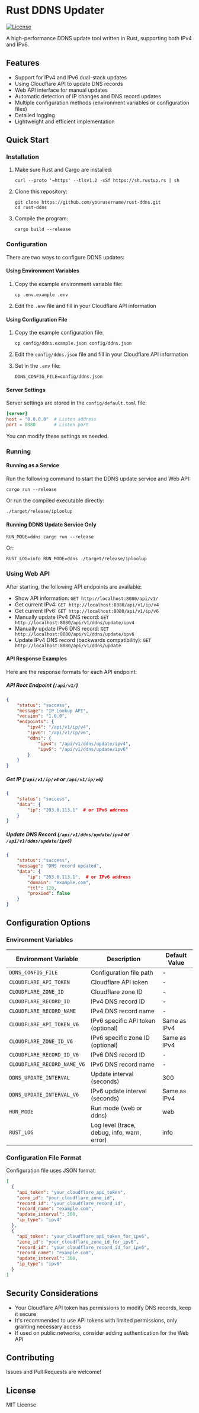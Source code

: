 # Rust DDNS Updater

[![License](https://img.shields.io/badge/license-MIT-blue.svg)](LICENSE)

A high-performance DDNS update tool written in Rust, supporting both IPv4 and IPv6.

## Features

- Support for IPv4 and IPv6 dual-stack updates
- Using Cloudflare API to update DNS records
- Web API interface for manual updates
- Automatic detection of IP changes and DNS record updates
- Multiple configuration methods (environment variables or configuration files)
- Detailed logging
- Lightweight and efficient implementation

## Quick Start

### Installation

1. Make sure Rust and Cargo are installed:
   ```
   curl --proto '=https' --tlsv1.2 -sSf https://sh.rustup.rs | sh
   ```

2. Clone this repository:
   ```
   git clone https://github.com/yourusername/rust-ddns.git
   cd rust-ddns
   ```

3. Compile the program:
   ```
   cargo build --release
   ```

### Configuration

There are two ways to configure DDNS updates:

#### Using Environment Variables

1. Copy the example environment variable file:
   ```
   cp .env.example .env
   ```

2. Edit the `.env` file and fill in your Cloudflare API information

#### Using Configuration File

1. Copy the example configuration file:
   ```
   cp config/ddns.example.json config/ddns.json
   ```

2. Edit the `config/ddns.json` file and fill in your Cloudflare API information

3. Set in the `.env` file:
   ```
   DDNS_CONFIG_FILE=config/ddns.json
   ```

#### Server Settings

Server settings are stored in the `config/default.toml` file:

```toml
[server]
host = "0.0.0.0"  # Listen address
port = 8080       # Listen port
```

You can modify these settings as needed.

### Running

#### Running as a Service

Run the following command to start the DDNS update service and Web API:

```
cargo run --release
```

Or run the compiled executable directly:

```
./target/release/iploolup
```

#### Running DDNS Update Service Only

```
RUN_MODE=ddns cargo run --release
```

Or:

```
RUST_LOG=info RUN_MODE=ddns ./target/release/iploolup
```

### Using Web API

After starting, the following API endpoints are available:

- Show API information: `GET http://localhost:8080/api/v1/`
- Get current IPv4: `GET http://localhost:8080/api/v1/ip/v4`
- Get current IPv6: `GET http://localhost:8080/api/v1/ip/v6`
- Manually update IPv4 DNS record: `GET http://localhost:8080/api/v1/ddns/update/ipv4`
- Manually update IPv6 DNS record: `GET http://localhost:8080/api/v1/ddns/update/ipv6`
- Update IPv4 DNS record (backwards compatibility): `GET http://localhost:8080/api/v1/ddns/update`

#### API Response Examples

Here are the response formats for each API endpoint:

##### API Root Endpoint (`/api/v1/`)

```json
{
    "status": "success",
    "message": "IP Lookup API",
    "version": "1.0.0",
    "endpoints": {
        "ipv4": "/api/v1/ip/v4",
        "ipv6": "/api/v1/ip/v6",
        "ddns": {
            "ipv4": "/api/v1/ddns/update/ipv4",
            "ipv6": "/api/v1/ddns/update/ipv6"
        }
    }
}
```

##### Get IP (`/api/v1/ip/v4` or `/api/v1/ip/v6`)

```json
{
    "status": "success",
    "data": {
        "ip": "203.0.113.1"  # or IPv6 address
    }
}
```

##### Update DNS Record (`/api/v1/ddns/update/ipv4` or `/api/v1/ddns/update/ipv6`)

```json
{
    "status": "success",
    "message": "DNS record updated",
    "data": {
        "ip": "203.0.113.1",  # or IPv6 address
        "domain": "example.com",
        "ttl": 120,
        "proxied": false
    }
}
```

## Configuration Options

### Environment Variables

| Environment Variable | Description | Default Value |
|----------|------|--------|
| `DDNS_CONFIG_FILE` | Configuration file path | - |
| `CLOUDFLARE_API_TOKEN` | Cloudflare API token | - |
| `CLOUDFLARE_ZONE_ID` | Cloudflare zone ID | - |
| `CLOUDFLARE_RECORD_ID` | IPv4 DNS record ID | - |
| `CLOUDFLARE_RECORD_NAME` | IPv4 DNS record name | - |
| `CLOUDFLARE_API_TOKEN_V6` | IPv6 specific API token (optional) | Same as IPv4 |
| `CLOUDFLARE_ZONE_ID_V6` | IPv6 specific zone ID (optional) | Same as IPv4 |
| `CLOUDFLARE_RECORD_ID_V6` | IPv6 DNS record ID | - |
| `CLOUDFLARE_RECORD_NAME_V6` | IPv6 DNS record name | - |
| `DDNS_UPDATE_INTERVAL` | Update interval (seconds) | 300 |
| `DDNS_UPDATE_INTERVAL_V6` | IPv6 update interval (seconds) | Same as IPv4 |
| `RUN_MODE` | Run mode (web or ddns) | web |
| `RUST_LOG` | Log level (trace, debug, info, warn, error) | info |

### Configuration File Format

Configuration file uses JSON format:

```json
[
  {
    "api_token": "your_cloudflare_api_token",
    "zone_id": "your_cloudflare_zone_id",
    "record_id": "your_cloudflare_record_id",
    "record_name": "example.com",
    "update_interval": 300,
    "ip_type": "ipv4"
  },
  {
    "api_token": "your_cloudflare_api_token_for_ipv6",
    "zone_id": "your_cloudflare_zone_id_for_ipv6",
    "record_id": "your_cloudflare_record_id_for_ipv6",
    "record_name": "example.com",
    "update_interval": 300,
    "ip_type": "ipv6"
  }
]
```

## Security Considerations

- Your Cloudflare API token has permissions to modify DNS records, keep it secure
- It's recommended to use API tokens with limited permissions, only granting necessary access
- If used on public networks, consider adding authentication for the Web API

## Contributing

Issues and Pull Requests are welcome!

## License

MIT License